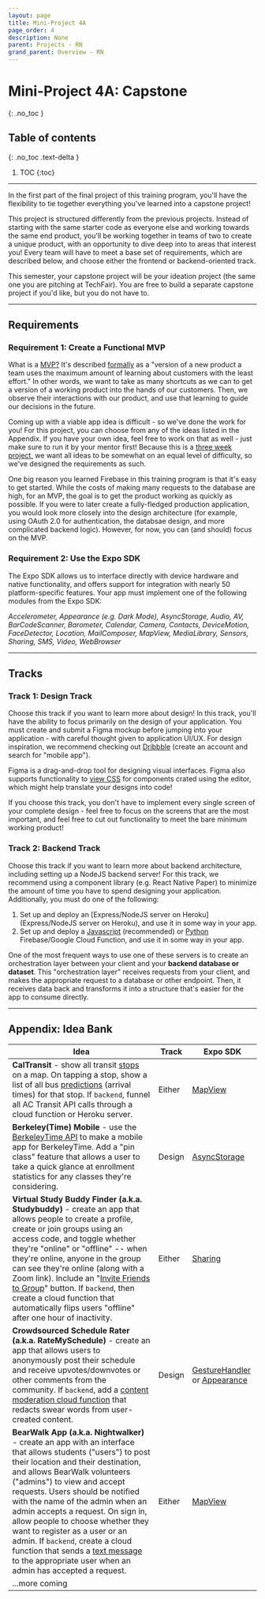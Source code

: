 ```yaml
---
layout: page
title: Mini-Project 4A
page_order: 4
description: None
parent: Projects - RN
grand_parent: Overview - RN
---
```


# Mini-Project 4A: Capstone
{: .no_toc }

## Table of contents
{: .no_toc .text-delta }

1. TOC
{:toc}

---

In the first part of the final project of this training program, you'll have the flexibility to tie together everything you've learned into a capstone project! 

This project is structured differently from the previous projects. Instead of starting with the same starter code as everyone else and working towards the same end product, you'll be working together in teams of two to create a unique product, with an opportunity to dive deep into to areas that interest you! Every team will have to meet a base set of requirements, which are described below, and choose either the frontend or backend-oriented track. 

This semester, your capstone project will be your ideation project (the same one you are pitching at TechFair). You are free to build a separate capstone project if you'd like, but you do not have to.

---

## Requirements

### Requirement 1: Create a Functional MVP

What is a <u>MVP?</u> It's described [formally](https://en.wikipedia.org/wiki/Minimum_viable_product) as a "version of a new product a team uses the maximum amount of learning about customers with the least effort." In other words, we want to take as many shortcuts as we can to get a version of a working product into the hands of our customers. Then, we observe their interactions with our product, and use that learning to guide our decisions in the future.

Coming up with a viable app idea is difficult - so we've done the work for you! For this project, you can choose from any of the ideas listed in the Appendix. If you have your own idea, feel free to work on that as well - just make sure to run it by your mentor first! Because this is a <u>three week project,</u> we want all ideas to be somewhat on an equal level of difficulty, so we've designed the requirements as such.

One big reason you learned Firebase in this training program is that it's easy to get started. While the costs of making many requests to the database are high, for an MVP, the goal is to get the product working as quickly as possible. If you were to later create a fully-fledged production application, you would look more closely into the design architecture (for example, using OAuth 2.0 for authentication, the databsae design, and more complicated backend logic). However, for now, you can (and should) focus on the MVP.

### Requirement 2: Use the Expo SDK

The Expo SDK allows us to interface directly with device hardware and native functionality, and offers support for integration with nearly 50 platform-specific features. Your app must implement one of the following modules from the Expo SDK:

*Accelerometer, Appearance (e.g. Dark Mode), AsyncStorage, Audio, AV, BarCodeScanner, Barometer, Calendar, Camera, Contacts, DeviceMotion, FaceDetector, Location, MailComposer, MapView, MediaLibrary, Sensors, Sharing, SMS, Video, WebBrowser*

---

## Tracks

### Track 1: Design Track

Choose this track if you want to learn more about design! In this track, you'll have the ability to focus primarily on the design of your application. You must create and submit a Figma mockup before jumping into your application - with careful thought given to application UI/UX. For design inspiration, we recommend checking out [Dribbble](https://dribbble.com) (create an account and search for "mobile app"). 

Figma is a drag-and-drop tool for designing visual interfaces. Figma also supports functionality to [view CSS](https://www.figma.com/best-practices/tips-on-developer-handoff/an-overview-of-figma-for-developers/) for components crated using the editor, which might help translate your designs into code!

If you choose this track, you don't have to implement every single screen of your complete design - feel free to focus on the screens that are the most important, and feel free to cut out functionality to meet the bare minimum working product!

### Track 2: Backend Track

Choose this track if you want to learn more about backend architecture, including setting up a NodeJS backend server! For this track, we recommend using a component library (e.g. React Native Paper) to minimize the amount of time you have to spend designing your application. Additionally, you must do one of the following:

1. Set up and deploy an [Express/NodeJS server on Heroku](Express/NodeJS server on Heroku), and use it in some way in your app.
2. Set up and deploy a [Javascript](https://firebase.google.com/docs/functions/get-started) (recommended) or [Python](https://cloud.google.com/functions/docs/quickstart-python) Firebase/Google Cloud Function, and use it in some way in your app.

One of the most frequent ways to use one of these servers is to create an orchestration layer between your client and your **backend database or dataset**. This "orchestration layer" receives requests from your client, and makes the appropriate request to a database or other endpoint. Then, it receives data back and transforms it into a structure that's easier for the app to consume directly.

---

## Appendix: Idea Bank

| Idea                                                         | Track  | Expo SDK                                                     |
| ------------------------------------------------------------ | ------ | ------------------------------------------------------------ |
| **CalTransit** - show all transit [stops](http://api.actransit.org/transit/Help/Api/GET-stops) on a map. On tapping a stop, show a list of all bus [predictions](http://api.actransit.org/transit/Help/Api/GET-stops-stopId-predictions) (arrival times) for that stop. If `backend`, funnel all AC Transit API calls through a cloud function or Heroku server. | Either | [MapView](https://docs.expo.io/versions/v37.0.0/sdk/map-view/) |
| **Berkeley(Time) Mobile** - use the [BerkeleyTime API](https://berkeleytime.com/apidocs) to make a mobile app for BerkeleyTime. Add a "pin class" feature that allows a user to take a quick glance at enrollment statistics for any classes they're considering. | Design | [AsyncStorage](https://docs.expo.io/versions/v37.0.0/react-native/asyncstorage/) |
| **Virtual Study Buddy Finder (a.k.a. Studybuddy)** - create an app that allows people to create a profile, create or join groups using an access code, and toggle whether they're "online" or "offline" -- when they're online, anyone in the group can see they're online (along with a Zoom link). Include an "[Invite Friends to Group](https://docs.expo.io/versions/v40.0.0/sdk/sharing/)" button. If `backend`, then create a cloud function that automatically flips users "offline" after one hour of inactivity. | Either | [Sharing](https://docs.expo.io/versions/v40.0.0/sdk/sharing/) |
| **Crowdsourced Schedule Rater (a.k.a. RateMySchedule)** - create an app that allows users to anonymously post their schedule and receive upvotes/downvotes or other comments from the community. If `backend`, add a [content moderation cloud function](https://firebase.googleblog.com/2017/06/content-moderation-with-cloud-functions.html) that redacts swear words from user-created content. | Design | [GestureHandler](https://docs.expo.io/versions/v40.0.0/sdk/gesture-handler/) or [Appearance](https://docs.expo.io/versions/v40.0.0/sdk/appearance/) |
| **BearWalk App (a.k.a. Nightwalker)** - create an app with an interface that allows students ("users") to post their location and their destination, and allows BearWalk volunteers ("admins") to view and accept requests. Users should be notified with the name of the admin when an admin accepts a request. On sign in, allow people to choose whether they want to register as a user or an admin. If `backend`, create a cloud function that sends a [text message](https://www.twilio.com/docs/sms/send-messages#send-an-sms-with-twilios-api) to the appropriate user when an admin has accepted a request. | Either | [MapView](https://docs.expo.io/versions/v37.0.0/sdk/map-view/) |
| ...more coming                                               |        |                                                              |

 
